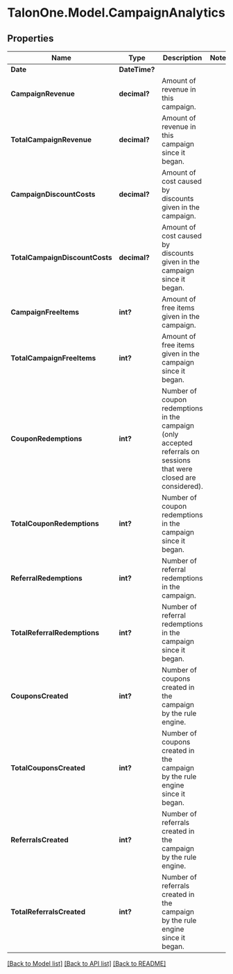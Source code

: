 # TalonOne.Model.CampaignAnalytics
## Properties

Name | Type | Description | Notes
------------ | ------------- | ------------- | -------------
**Date** | **DateTime?** |  | 
**CampaignRevenue** | **decimal?** | Amount of revenue in this campaign. | 
**TotalCampaignRevenue** | **decimal?** | Amount of revenue in this campaign since it began. | 
**CampaignDiscountCosts** | **decimal?** | Amount of cost caused by discounts given in the campaign. | 
**TotalCampaignDiscountCosts** | **decimal?** | Amount of cost caused by discounts given in the campaign since it began. | 
**CampaignFreeItems** | **int?** | Amount of free items given in the campaign. | 
**TotalCampaignFreeItems** | **int?** | Amount of free items given in the campaign since it began. | 
**CouponRedemptions** | **int?** | Number of coupon redemptions in the campaign (only accepted referrals on sessions that were closed are considered). | 
**TotalCouponRedemptions** | **int?** | Number of coupon redemptions in the campaign since it began. | 
**ReferralRedemptions** | **int?** | Number of referral redemptions in the campaign. | 
**TotalReferralRedemptions** | **int?** | Number of referral redemptions in the campaign since it began. | 
**CouponsCreated** | **int?** | Number of coupons created in the campaign by the rule engine. | 
**TotalCouponsCreated** | **int?** | Number of coupons created in the campaign by the rule engine since it began. | 
**ReferralsCreated** | **int?** | Number of referrals created in the campaign by the rule engine. | 
**TotalReferralsCreated** | **int?** | Number of referrals created in the campaign by the rule engine since it began. | 

[[Back to Model list]](../README.md#documentation-for-models) [[Back to API list]](../README.md#documentation-for-api-endpoints) [[Back to README]](../README.md)

